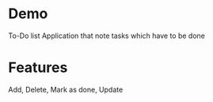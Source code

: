 #  Demo
To-Do list Application that note tasks which have to be done
# Features
Add, 
Delete, 
Mark as done, 
Update
